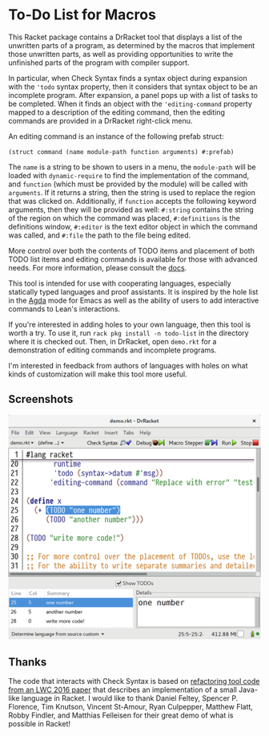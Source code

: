 To-Do List for Macros
==========================

This Racket package contains a DrRacket tool that displays a list of the unwritten parts of a program, as determined by the macros that implement those unwritten parts, as well as providing opportunities to write the unfinished parts of the program with compiler support.

In particular, when Check Syntax finds a syntax object during expansion with the `'todo` syntax property, then it considers that syntax object to be an incomplete program. After expansion, a panel pops up with a list of tasks to be completed. When it finds an object with the `'editing-command` property mapped to a description of the editing command, then the editing commands are provided in a DrRacket right-click menu.

An editing command is an instance of the following prefab struct:
```
(struct command (name module-path function arguments) #:prefab)
```
The `name` is a string to be shown to users in a menu, the `module-path` will be loaded with `dynamic-require` to find the implementation of the command, and `function` (which must be provided by the module) will be called with `arguments`. If it returns a string, then the string is used to replace the region that was clicked on. Additionally, if `function` accepts the following keyword arguments, then they will be provided as well: `#:string` contains the string of the region on which the command was placed, `#:definitions` is the definitions window, `#:editor` is the text editor object in which the command was called, and `#:file` the path to the file being edited.

More control over both the contents of TODO items and placement of both TODO list items and editing commands is available for those with advanced needs. For more information, please consult the [docs](https://docs.racket-lang.org/todo-list/index.html).

This tool is intended for use with cooperating languages, especially statically typed languages and proof assistants. It is inspired by the hole list in the [Agda](http://wiki.portal.chalmers.se/agda/pmwiki.php) mode for Emacs as well as the ability of users to add interactive commands to Lean's interactions.

If you're interested in adding holes to your own language, then this tool is worth a try. To use it, run `rack pkg install -n todo-list` in the directory where it is checked out. Then, in DrRacket, open `demo.rkt` for a demonstration of editing commands and incomplete programs.

I'm interested in feedback from authors of languages with holes on what kinds of customization will make this tool more useful.


## Screenshots
![Screenshot of Racket with a todo list](demo.png)

## Thanks

The code that interacts with Check Syntax is based on [refactoring tool code from an LWC 2016 paper](https://github.com/dfeltey/lwc2016) that describes an implementation of a small Java-like language in Racket. I would like to thank Daniel Feltey, Spencer P. Florence, Tim Knutson, Vincent St-Amour, Ryan Culpepper, Matthew Flatt, Robby Findler, and Matthias Felleisen for their great demo of what is possible in Racket!

